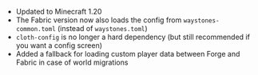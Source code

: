 - Updated to Minecraft 1.20
- The Fabric version now also loads the config from `waystones-common.toml` (instead of `waystones.toml`)
- `cloth-config` is no longer a hard dependency (but still recommended if you want a config screen)
- Added a fallback for loading custom player data between Forge and Fabric in case of world migrations 
